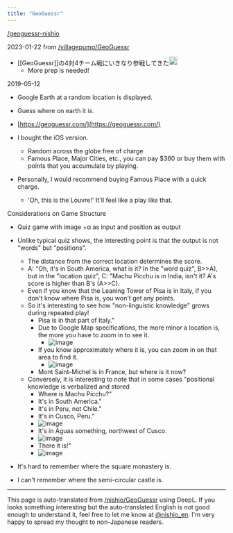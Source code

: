 ```yaml
---
title: "GeoGuessr"
---
```


[/geoguessr-nishio](https://scrapbox.io/geoguessr-nishio)

2023-01-22 from [/villagepump/GeoGuessr](https://scrapbox.io/villagepump/GeoGuessr)
- [[GeoGuessr]]の4対4チーム戦にいきなり参戦してきた<img src='https://scrapbox.io/api/pages/nishio-en/nishio/icon' alt='nishio.icon' height="19.5"/>
    - More prep is needed!

2019-05-12
- Google Earth at a random location is displayed.
- Guess where on earth it is.
- [https://geoguessr.com/](https://geoguessr.com/)

- I bought the iOS version.
    - Random across the globe free of charge
    - Famous Place, Major Cities, etc., you can pay $360 or buy them with points that you accumulate by playing.
- Personally, I would recommend buying Famous Place with a quick charge.
    - 'Oh, this is the Louvre!' It'll feel like a play like that.

Considerations on Game Structure
- Quiz game with image +α as input and position as output
- Unlike typical quiz shows, the interesting point is that the output is not "words" but "positions".
    - The distance from the correct location determines the score.
    - A: "Oh, it's in South America, what is it? In the "word quiz", B>>A), but in the "location quiz", C: "Machu Picchu is in India, isn't it? A's score is higher than B's (A>>C).
    - Even if you know that the Leaning Tower of Pisa is in Italy, if you don't know where Pisa is, you won't get any points.
    - So it's interesting to see how "non-linguistic knowledge" grows during repeated play!
        - Pisa is in that part of Italy."
        - Due to Google Map specifications, the more minor a location is, the more you have to zoom in to see it.
            - ![image](https://gyazo.com/20687fc9d3f7ba500da5e35ac90a10e9/thumb/1000)
        - If you know approximately where it is, you can zoom in on that area to find it.
            - ![image](https://gyazo.com/a862985cfd99cdecbb750ec8a3815794/thumb/1000)
        - Mont Saint-Michel is in France, but where is it now?
    - Conversely, it is interesting to note that in some cases "positional knowledge is verbalized and stored
        - Where is Machu Picchu?"
        - It's in South America."
        - It's in Peru, not Chile."
        - It's in Cusco, Peru."
        - ![image](https://gyazo.com/4cf787c8dc9e6bdc64c86a678c52d419/thumb/1000)
        - It's in Aguas something, northwest of Cusco.
        - ![image](https://gyazo.com/880db7c1be8a3b6274e76945f69df911/thumb/1000)
        - There it is!"
        - ![image](https://gyazo.com/8372cea96260473c843266bfa9db9313/thumb/1000)



- It's hard to remember where the square monastery is.
- I can't remember where the semi-circular castle is.


---
This page is auto-translated from [/nishio/GeoGuessr](https://scrapbox.io/nishio/GeoGuessr) using DeepL. If you looks something interesting but the auto-translated English is not good enough to understand it, feel free to let me know at [@nishio_en](https://twitter.com/nishio_en). I'm very happy to spread my thought to non-Japanese readers.